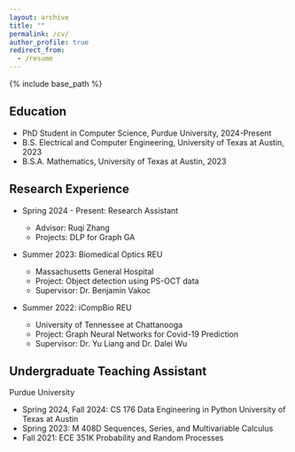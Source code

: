 ```yaml
---
layout: archive
title: ""
permalink: /cv/
author_profile: true
redirect_from:
  - /resume
---
```


{% include base_path %}

Education
---
* PhD Student in Computer Science, Purdue University, 2024-Present
* B.S. Electrical and Computer Engineering, University of Texas at Austin, 2023
* B.S.A. Mathematics, University of Texas at Austin, 2023

Research Experience
---
* Spring 2024 - Present: Research Assistant
  * Advisor: Ruqi Zhang
  * Projects: DLP for Graph GA
* Summer 2023: Biomedical Optics REU
  * Massachusetts General Hospital
  * Project: Object detection using PS-OCT data
  * Supervisor: Dr. Benjamin Vakoc

* Summer 2022: iCompBio REU
  * University of Tennessee at Chattanooga
  * Project: Graph Neural Networks for Covid-19 Prediction
  * Supervisor: Dr. Yu Liang and Dr. Dalei Wu
 
Undergraduate Teaching Assistant
---
Purdue University
* Spring 2024, Fall 2024: CS 176 Data Engineering in Python
University of Texas at Austin
* Spring 2023: M 408D Sequences, Series, and Multivariable Calculus
* Fall 2021: ECE 351K Probability and Random Processes


  
